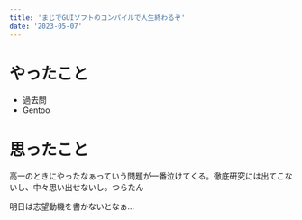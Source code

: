 ```yaml
---
title: 'まじでGUIソフトのコンパイルで人生終わるぞ'
date: '2023-05-07'
---
```


# やったこと

- 過去問
- Gentoo

# 思ったこと


高一のときにやったなぁっていう問題が一番泣けてくる。徹底研究には出てこないし、中々思い出せないし。つらたん


明日は志望動機を書かないとなぁ…

